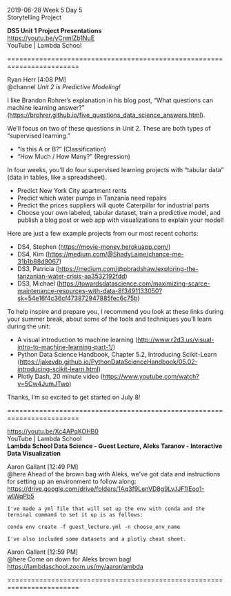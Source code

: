 

2019-06-28 Week 5 Day 5  
Storytelling Project  

**DS5 Unit 1 Project Presentations**   
https://youtu.be/yCnmlZb1NuE  
YouTube | Lambda School  

========================================================================

Ryan Herr [4:08 PM]  
@channel *Unit 2 is Predictive Modeling!*  

I like Brandon Rohrer’s explanation in his blog post, “What questions can machine learning answer?” (https://brohrer.github.io/five_questions_data_science_answers.html).

We’ll focus on two of these questions in Unit 2. These are both types of “supervised learning.”  
- “Is this A or B?” (Classification)  
- “How Much / How Many?” (Regression)  

In four weeks, you’ll do four supervised learning projects with “tabular data” (data in tables, like a spreadsheet).  
- Predict New York City apartment rents  
- Predict which water pumps in Tanzania need repairs  
- Predict the prices suppliers will quote Caterpillar for industrial parts  
- Choose your own labeled, tabular dataset, train a predictive model, and publish a blog post or web app with visualizations to explain your model!

Here are just a few example projects from our most recent cohorts:  
- DS4, Stephen (https://movie-money.herokuapp.com/)  
- DS4, Kim (https://medium.com/@ShadyLaine/chance-me-31b1b88d9067)  
- DS3, Patricia (https://medium.com/@pbradshaw/exploring-the-tanzanian-water-crisis-aa3532192fdd)  
- DS3, Michael (https://towardsdatascience.com/maximizing-scarce-maintenance-resources-with-data-8f3491133050?sk=54e16f4c36cf473872947885fec6c75b)

To help inspire and prepare you, I recommend you look at these links during your summer break, about some of the tools and techniques you’ll learn during the unit:

- A visual introduction to machine learning (http://www.r2d3.us/visual-intro-to-machine-learning-part-1/)  
- Python Data Science Handbook, Chapter 5.2, Introducing Scikit-Learn  
(https://jakevdp.github.io/PythonDataScienceHandbook/05.02-introducing-scikit-learn.html)  
- Plotly Dash, 20 minute video (https://www.youtube.com/watch?v=5Cw4JumJTwo)  

Thanks, I’m so excited to get started on July 8!  

========================================================================

https://youtu.be/Xc4APqKOHB0  
YouTube | Lambda School  
**Lambda School Data Science - Guest Lecture, Aleks Taranov - Interactive Data Visualization**  

Aaron Gallant [12:49 PM]    
@here Ahead of the brown bag with Aleks, we've got data and instructions for setting up an environment to follow along: https://drive.google.com/drive/folders/1Aq3f9LenVD8g9LvJJF1IEoo1-wlWqPb5

```
I've made a yml file that will set up the env with conda and the terminal command to set it up is as follows:

conda env create -f guest_lecture.yml -n choose_env_name

I've also included some datasets and a plotly cheat sheet.
```   
  
Aaron Gallant [12:59 PM]  
@here Come on down for Aleks brown bag! https://lambdaschool.zoom.us/my/aaronlambda

========================================================================
